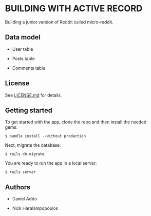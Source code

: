 # BUILDING WITH ACTIVE RECORD

Building a junior version of Reddit called micro-reddit.

## Data model

- User table

- Posts table

- Comments table

## License

See [LICENSE.md](LICENSE.md) for details.

## Getting started

To get started with the app, clone the repo and then install the needed gems:

```
$ bundle install --without production
```

Next, migrate the database:

```
$ rails db:migrate
```

You are ready to run the app in a local server:

```
$ rails server
```

## Authors

- Daniel Addo

- Nick Haralampopoulos
